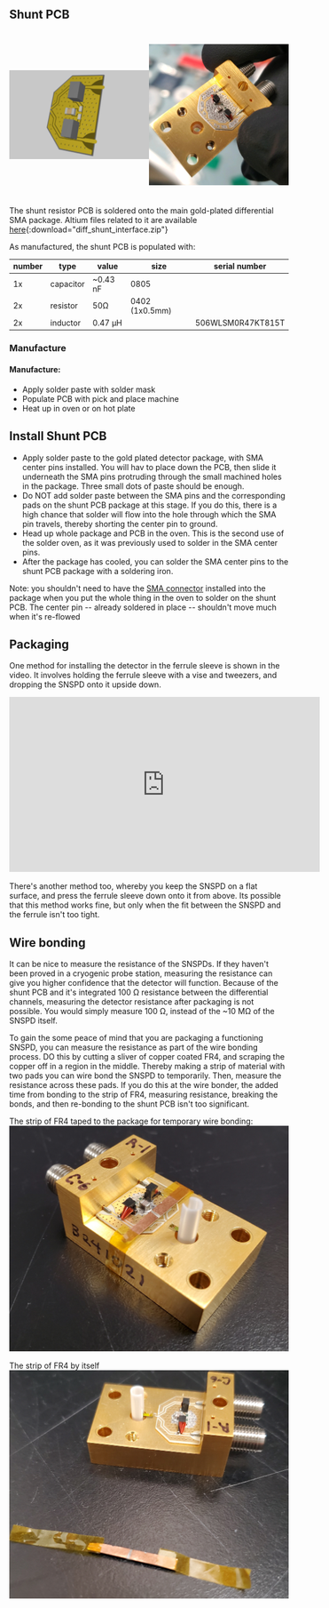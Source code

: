 ## Shunt PCB

<!-- ![shunt PCB](./attachments/shunt_PCB_image.png)

![shunt PCB picture](./attachments/shunt_pcb_mounted.jpg) -->

<div style="display: flex; height: 300px;">
    <div style="flex: 1; height: 100%;">
        <img src="../attachments/shunt_PCB_image.png" alt="shunt PCB" style="height: 100%; width: auto; object-fit: scale-down;">
    </div>
    <div style="flex: 1; height: 100%;">
        <img src="../attachments/shunt_pcb_mounted.jpg" alt="shunt PCB picture" style="height: 100%; width: auto; object-fit: scale-down;">
    </div>
</div>

The shunt resistor PCB is soldered onto the main gold-plated differential SMA package. Altium files related to it are available [here](./attachments/diff_shunt_interface.zip){:download="diff_shunt_interface.zip"}

As manufactured, the shunt PCB is populated with:

| number | type      | value    | size           | serial number     |
| ------ | --------- | -------- | -------------- | ----------------- |
| 1x     | capacitor | ~0.43 nF | 0805           |                   |
| 2x     | resistor  | 50Ω      | 0402 (1x0.5mm) |                   |
| 2x     | inductor  | 0.47 µH  |                | 506WLSM0R47KT815T |

### Manufacture

#### Manufacture:

- Apply solder paste with solder mask
- Populate PCB with pick and place machine
- Heat up in oven or on hot plate

## Install Shunt PCB

- Apply solder paste to the gold plated detector package, with SMA center pins installed. You will hav to place down the PCB, then slide it underneath the SMA pins protruding through the small machined holes in the package. Three small dots of paste should be enough.
- Do NOT add solder paste between the SMA pins and the corresponding pads on the shunt PCB package at this stage. If you do this, there is a high chance that solder will flow into the hole through which the SMA pin travels, thereby shorting the center pin to ground.
- Head up whole package and PCB in the oven. This is the second use of the solder oven, as it was previously used to solder in the SMA center pins.
- After the package has cooled, you can solder the SMA center pins to the shunt PCB package with a soldering iron.

Note: you shouldn't need to have the [SMA connector](https://www.hasco-inc.com/connectors/220-502sf-super-sma-jack-female-thread-in-accepts-pin-dia-020/) installed into the package when you put the whole thing in the oven to solder on the shunt PCB. The center pin -- already soldered in place -- shouldn't move much when it's re-flowed

## Packaging

One method for installing the detector in the ferrule sleeve is shown in the video. It involves holding the ferrule sleeve with a vise and tweezers, and dropping the SNSPD onto it upside down.

<iframe width="560" height="315" src="https://www.youtube.com/embed/T0ASwPOWdbc?si=BeAsV9GJEB3OgUI0" title="YouTube video player" frameborder="0" allow="accelerometer; autoplay; clipboard-write; encrypted-media; gyroscope; picture-in-picture; web-share" referrerpolicy="strict-origin-when-cross-origin" allowfullscreen></iframe>

There's another method too, whereby you keep the SNSPD on a flat surface, and press the ferrule sleeve down onto it from above. Its possible that this method works fine, but only when the fit between the SNSPD and the ferrule isn't too tight.

## Wire bonding

It can be nice to measure the resistance of the SNSPDs. If they haven't been proved in a cryogenic probe station, measuring the resistance can give you higher confidence that the detector will function. Because of the shunt PCB and it's integrated 100 Ω resistance between the differential channels, measuring the detector resistance after packaging is not possible. You would simply measure 100 Ω, instead of the ~10 MΩ of the SNSPD itself.

To gain the some peace of mind that you are packaging a functioning SNSPD, you can measure the resistance as part of the wire bonding process. DO this by cutting a sliver of copper coated FR4, and scraping the copper off in a region in the middle. Thereby making a strip of material with two pads you can wire bond the SNSPD to temporarily. Then, measure the resistance across these pads. If you do this at the wire bonder, the added time from bonding to the strip of FR4, measuring resistance, breaking the bonds, and then re-bonding to the shunt PCB isn't too significant.

The strip of FR4 taped to the package for temporary wire bonding:
![Differential Bias Tee](./attachments/pad_on_top.jpg)

The strip of FR4 by itself
![Differential Bias Tee](./attachments/pad_side.jpg)
